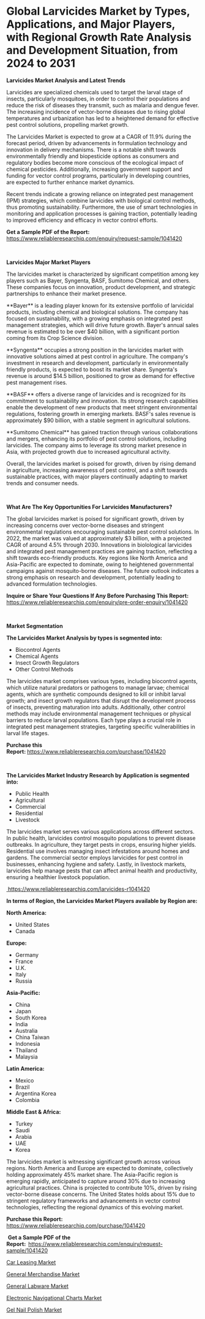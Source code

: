 <p><h1>Global Larvicides Market by Types, Applications, and Major Players, with Regional Growth Rate Analysis and Development Situation, from 2024 to 2031</h1></p><p><strong>Larvicides Market Analysis and Latest Trends</strong></p>
<p><p>Larvicides are specialized chemicals used to target the larval stage of insects, particularly mosquitoes, in order to control their populations and reduce the risk of diseases they transmit, such as malaria and dengue fever. The increasing incidence of vector-borne diseases due to rising global temperatures and urbanization has led to a heightened demand for effective pest control solutions, propelling market growth.</p><p>The Larvicides Market is expected to grow at a CAGR of 11.9% during the forecast period, driven by advancements in formulation technology and innovation in delivery mechanisms. There is a notable shift towards environmentally friendly and biopesticide options as consumers and regulatory bodies become more conscious of the ecological impact of chemical pesticides. Additionally, increasing government support and funding for vector control programs, particularly in developing countries, are expected to further enhance market dynamics.</p><p>Recent trends indicate a growing reliance on integrated pest management (IPM) strategies, which combine larvicides with biological control methods, thus promoting sustainability. Furthermore, the use of smart technologies in monitoring and application processes is gaining traction, potentially leading to improved efficiency and efficacy in vector control efforts.</p></p>
<p><strong>Get a Sample PDF of the Report:&nbsp;</strong> <a href="https://www.reliableresearchiq.com/enquiry/request-sample/1041420?utm_campaign=1123&utm_medium=2&utm_source=Github&utm_content=ia&utm_term=13112024&utm_id=larvicides">https://www.reliableresearchiq.com/enquiry/request-sample/1041420</a></p>
<p>&nbsp;</p>
<p><strong>Larvicides Major Market Players</strong></p>
<p><p>The larvicides market is characterized by significant competition among key players such as Bayer, Syngenta, BASF, Sumitomo Chemical, and others. These companies focus on innovation, product development, and strategic partnerships to enhance their market presence.</p><p>**Bayer** is a leading player known for its extensive portfolio of larvicidal products, including chemical and biological solutions. The company has focused on sustainability, with a growing emphasis on integrated pest management strategies, which will drive future growth. Bayer's annual sales revenue is estimated to be over $40 billion, with a significant portion coming from its Crop Science division.</p><p>**Syngenta** occupies a strong position in the larvicides market with innovative solutions aimed at pest control in agriculture. The company's investment in research and development, particularly in environmentally friendly products, is expected to boost its market share. Syngenta's revenue is around $14.5 billion, positioned to grow as demand for effective pest management rises.</p><p>**BASF** offers a diverse range of larvicides and is recognized for its commitment to sustainability and innovation. Its strong research capabilities enable the development of new products that meet stringent environmental regulations, fostering growth in emerging markets. BASF's sales revenue is approximately $90 billion, with a stable segment in agricultural solutions.</p><p>**Sumitomo Chemical** has gained traction through various collaborations and mergers, enhancing its portfolio of pest control solutions, including larvicides. The company aims to leverage its strong market presence in Asia, with projected growth due to increased agricultural activity.</p><p>Overall, the larvicides market is poised for growth, driven by rising demand in agriculture, increasing awareness of pest control, and a shift towards sustainable practices, with major players continually adapting to market trends and consumer needs.</p></p>
<p>&nbsp;</p>
<p><strong>What Are The Key Opportunities For Larvicides Manufacturers?</strong></p>
<p><p>The global larvicides market is poised for significant growth, driven by increasing concerns over vector-borne diseases and stringent environmental regulations encouraging sustainable pest control solutions. In 2022, the market was valued at approximately $3 billion, with a projected CAGR of around 4.5% through 2030. Innovations in biolological larvicides and integrated pest management practices are gaining traction, reflecting a shift towards eco-friendly products. Key regions like North America and Asia-Pacific are expected to dominate, owing to heightened governmental campaigns against mosquito-borne diseases. The future outlook indicates a strong emphasis on research and development, potentially leading to advanced formulation technologies.</p></p>
<p><strong>Inquire or Share Your Questions If Any Before Purchasing This Report:</strong> <a href="https://www.reliableresearchiq.com/enquiry/pre-order-enquiry/1041420?utm_campaign=1123&utm_medium=2&utm_source=Github&utm_content=ia&utm_term=13112024&utm_id=larvicides">https://www.reliableresearchiq.com/enquiry/pre-order-enquiry/1041420</a></p>
<p>&nbsp;</p>
<p><strong>Market Segmentation</strong></p>
<p><strong>The Larvicides Market Analysis by types is segmented into:</strong></p>
<p><ul><li>Biocontrol Agents</li><li>Chemical Agents</li><li>Insect Growth Regulators</li><li>Other Control Methods</li></ul></p>
<p><p>The larvicides market comprises various types, including biocontrol agents, which utilize natural predators or pathogens to manage larvae; chemical agents, which are synthetic compounds designed to kill or inhibit larval growth; and insect growth regulators that disrupt the development process of insects, preventing maturation into adults. Additionally, other control methods may include environmental management techniques or physical barriers to reduce larval populations. Each type plays a crucial role in integrated pest management strategies, targeting specific vulnerabilities in larval life stages.</p></p>
<p><strong>Purchase this Report:&nbsp;</strong><a href="https://www.reliableresearchiq.com/purchase/1041420?utm_campaign=1123&utm_medium=2&utm_source=Github&utm_content=ia&utm_term=13112024&utm_id=larvicides">https://www.reliableresearchiq.com/purchase/1041420</a></p>
<p>&nbsp;</p>
<p><strong>The Larvicides Market Industry Research by Application is segmented into:</strong></p>
<p><ul><li>Public Health</li><li>Agricultural</li><li>Commercial</li><li>Residential</li><li>Livestock</li></ul></p>
<p><p>The larvicides market serves various applications across different sectors. In public health, larvicides control mosquito populations to prevent disease outbreaks. In agriculture, they target pests in crops, ensuring higher yields. Residential use involves managing insect infestations around homes and gardens. The commercial sector employs larvicides for pest control in businesses, enhancing hygiene and safety. Lastly, in livestock markets, larvicides help manage pests that can affect animal health and productivity, ensuring a healthier livestock population.</p></p>
<p><a href="https://www.reliableresearchiq.com/larvicides-r1041420?utm_campaign=1123&utm_medium=2&utm_source=Github&utm_content=ia&utm_term=13112024&utm_id=larvicides">&nbsp;https://www.reliableresearchiq.com/larvicides-r1041420</a></p>
<p><strong>In terms of Region, the Larvicides Market Players available by Region are:</strong></p>
<p>
    <p> <strong> North America: </strong>
        <ul>
            <li>United States</li>
            <li>Canada</li>
        </ul>
        </p> 
    <p> <strong> Europe: </strong>
        <ul>
            <li>Germany</li>
            <li>France</li>
            <li>U.K.</li>
            <li>Italy</li>
            <li>Russia</li>
        </ul>
        </p> 
    <p> <strong> Asia-Pacific: </strong>
        <ul>
            <li>China</li>
            <li>Japan</li>
            <li>South Korea</li>
            <li>India</li>
            <li>Australia</li>
            <li>China Taiwan</li>
            <li>Indonesia</li>
            <li>Thailand</li>
            <li>Malaysia</li>
        </ul>
        </p> 
    <p> <strong> Latin America: </strong>
        <ul>
            <li>Mexico</li>
            <li>Brazil</li>
            <li>Argentina Korea</li>
            <li>Colombia</li>
        </ul>
        </p> 
    <p> <strong> Middle East & Africa: </strong>
        <ul>
            <li>Turkey</li>
            <li>Saudi</li>
            <li>Arabia</li>
            <li>UAE</li>
            <li>Korea</li>
        </ul>
    </p>
    </p>
<p><p>The larvicides market is witnessing significant growth across various regions. North America and Europe are expected to dominate, collectively holding approximately 45% market share. The Asia-Pacific region is emerging rapidly, anticipated to capture around 30% due to increasing agricultural practices. China is projected to contribute 10%, driven by rising vector-borne disease concerns. The United States holds about 15% due to stringent regulatory frameworks and advancements in vector control technologies, reflecting the regional dynamics of this evolving market.</p></p>
<p><strong>Purchase this Report: </strong><a href="https://www.reliableresearchiq.com/purchase/1041420?utm_campaign=1123&utm_medium=2&utm_source=Github&utm_content=ia&utm_term=13112024&utm_id=larvicides">https://www.reliableresearchiq.com/purchase/1041420</a></p>
<p>&nbsp;<strong>Get a Sample PDF of the Report:&nbsp;&nbsp;</strong><a href="https://www.reliableresearchiq.com/enquiry/request-sample/1041420?utm_campaign=1123&utm_medium=2&utm_source=Github&utm_content=ia&utm_term=13112024&utm_id=larvicides">https://www.reliableresearchiq.com/enquiry/request-sample/1041420</a></p>
<p><strong></strong></p>
<p><p><a href="https://issuu.com/reportprime-2/docs/car-leasing-market-size-2030.pptx_ad6927e0f69b66?utm_campaign=1123&utm_medium=2&utm_source=Github&utm_content=ia&utm_term=13112024&utm_id=larvicides">Car Leasing Market</a></p><p><a href="https://www.linkedin.com/pulse/key-drivers-general-merchandise-market-trends-future-outlook-n4sof?utm_campaign=1123&utm_medium=2&utm_source=Github&utm_content=ia&utm_term=13112024&utm_id=larvicides">General Merchandise Market</a></p><p><a href="https://www.linkedin.com/pulse/general-labware-market-trends-detailed-study-its-segmentation-rp3wf?utm_campaign=1123&utm_medium=2&utm_source=Github&utm_content=ia&utm_term=13112024&utm_id=larvicides">General Labware Market</a></p><p><a href="https://issuu.com/reportprime-2/docs/electronic-navigational-charts-mark_92d7ff6b34206e?utm_campaign=1123&utm_medium=2&utm_source=Github&utm_content=ia&utm_term=13112024&utm_id=larvicides">Electronic Navigational Charts Market</a></p><p><a href="https://www.linkedin.com/pulse/global-gel-nail-polish-market-trends-innovations-forward-looking-ggmwf?utm_campaign=1123&utm_medium=2&utm_source=Github&utm_content=ia&utm_term=13112024&utm_id=larvicides">Gel Nail Polish Market</a></p></p>